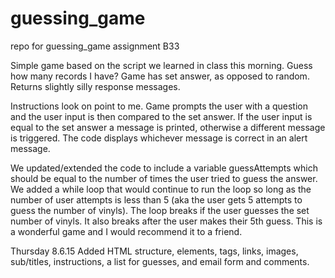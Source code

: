 
# guessing_game
repo for guessing_game assignment B33

Simple game based on the script we learned in class this morning.
Guess how many records I have? Game has set answer, as opposed to random. Returns slightly silly response messages.

Instructions look on point to me. Game prompts the user with a question and the user input is then compared to the set answer. If the user input is equal to the set answer a message is printed, otherwise a different message is triggered. The code displays whichever message is correct in an alert message.

We updated/extended the code to include a variable guessAttempts which should be equal to the number of times the user tried to guess the answer. We added a while loop that would continue to run the loop so long as the number of user attempts is less than 5 (aka the user gets 5 attempts to guess the number of vinyls). The loop breaks if the user guesses the set number of vinyls. It also breaks after the user makes their 5th guess. This is a wonderful game and I would recommend it to a friend.

Thursday 8.6.15
Added HTML structure, elements, tags, links, images, sub/titles, instructions, a list for guesses, and email form and comments.

